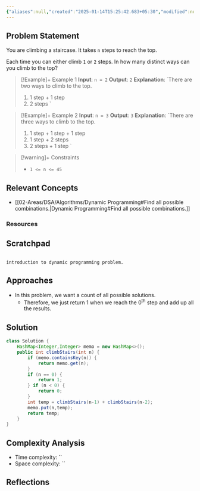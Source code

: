 ```yaml
---
{"aliases":null,"created":"2025-01-14T15:25:42.683+05:30","modified":null,"completed":true,"redo":false,"Perfect":true,"publish":true,"Description":null,"leetcode-index":70,"link":"https://leetcode.com/problems/climbing-stairs","difficulty":"Easy","tags":["leetcode/math","leetcode/dynamic-programming","leetcode/memoization","programming/practice"],"date created":"2025-01-14T15:25","date modified":"2025-01-14T17:29","PassFrontmatter":true,"updated":"2025-01-14T17:29:59.285+05:30"}
---
```



## Problem Statement

You are climbing a staircase. It takes `n` steps to reach the top.

Each time you can either climb `1` or `2` steps. In how many distinct ways can you climb to the top?

 

>[!Example]+ Example 1
>**Input**: `n = 2`
>**Output**: `2`
>**Explanation**: `There are two ways to climb to the top.
>1. 1 step + 1 step
>2. 2 steps
>`

>[!Example]+ Example 2
>**Input**: `n = 3`
>**Output**: `3`
>**Explanation**: `There are three ways to climb to the top.
>1. 1 step + 1 step + 1 step
>2. 1 step + 2 steps
>3. 2 steps + 1 step
>`

>[!warning]+ Constraints
>- `1 <= n <= 45`

## Relevant Concepts
- [[02-Areas/DSA/Algorithms/Dynamic Programming#Find all possible combinations.\|Dynamic Programming#Find all possible combinations.]]

### Resources

## Scratchpad
```

introduction to dynamic programming problem.

```
## Approaches
- In this problem, we want a count of all possible solutions.
	- Therefore, we just return 1 when we reach the 0<sup>th</sup> step and add up all the results.
## Solution
```Java
class Solution {
    HashMap<Integer,Integer> memo = new HashMap<>();
    public int climbStairs(int n) {
        if (memo.containsKey(n)) {
            return memo.get(n);
        }
        if (n == 0) {
            return 1;
        } if (n < 0) {
            return 0;
        }
        int temp = climbStairs(n-1) + climbStairs(n-2);
        memo.put(n,temp);
        return temp;
    }
}
```

## Complexity Analysis
- Time complexity: ``
- Space complexity: ``

## Reflections
